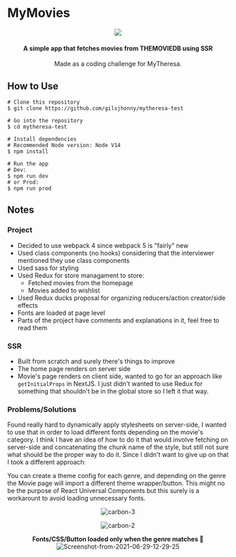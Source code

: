 # MyMovies
<p align="center">
<img src="https://i.ibb.co/jVQFmZT/Screenshot-from-2021-06-29-09-58-24.png">
</p>

<h4 align="center">A simple app that fetches movies from THEMOVIEDB using SSR</h4>
<p align="center">Made as a coding challenge for MyTheresa.</p>


## How to Use
```
# Clone this repository
$ git clone https://github.com/gilsjhonny/mytheresa-test

# Go into the repository
$ cd mytheresa-test

# Install dependencies
# Recommended Node version: Node V14
$ npm install

# Run the app
# Dev:
$ npm run dev
# or Prod:
$ npm run prod
```

## Notes
### Project
- Decided to use webpack 4 since webpack 5 is "fairly" new
- Used class components (no hooks) considering that the interviewer mentioned they use class components
- Used sass for styling
- Used Redux for store managament to store:
  - Fetched movies from the homepage
  - Movies added to wishlist
- Used Redux ducks proposal for organizing reducers/action creator/side effects 
- Fonts are loaded at page level
- Parts of the project have comments and explanations in it, feel free to read them

### SSR
- Built from scratch and surely there's things to improve
- The home page renders on server side 
- Movie's page renders on client side, wanted to go for an approach like `getInitialProps` in NextJS. I just didn't wanted to use Redux for something that shouldn't be in the global store so I left it that way.


### Problems/Solutions
Found really hard to dynamically apply stylesheets on server-side, I wanted to use that in order to load different fonts depending on the movie's category. I think I have an idea of how to do it that would involve fetching on server-side and concatenating the chunk name of the style, but still not sure what should be the proper way to do it. Since I didn't want to give up on that I took a different approach:

You can create a theme config for each genre, and depending on the genre the Movie page will import a different theme wrapper/button. This might no be the purpose of React Universal Components but this surely is a workarount to avoid loading unnecessary fonts.

<p align="center">
<img src="https://i.ibb.co/XkhGWSt/carbon-3.png" alt="carbon-3" border="0">
</p>
<p align="center">
<img src="https://i.ibb.co/sv6cRvR/carbon-2.png" alt="carbon-2" border="0">
</p>
<p align="center">
  <b>Fonts/CSS/Button loaded only when the genre matches 🎉</b>
<img src="https://i.ibb.co/5vvqt25/Screenshot-from-2021-06-29-12-29-25.png" alt="Screenshot-from-2021-06-29-12-29-25" border="0">
</p>


